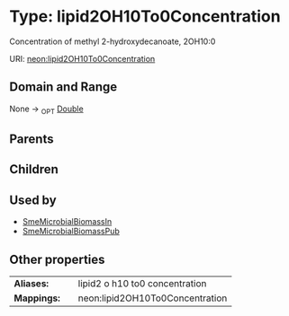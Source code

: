 
# Type: lipid2OH10To0Concentration


Concentration of methyl 2-hydroxydecanoate, 2OH10:0

URI: [neon:lipid2OH10To0Concentration](https://data.neonscience.org/lipid2OH10To0Concentration)


## Domain and Range

None ->  <sub>OPT</sub> [Double](types/Double.md)

## Parents


## Children


## Used by

 * [SmeMicrobialBiomassIn](SmeMicrobialBiomassIn.md)
 * [SmeMicrobialBiomassPub](SmeMicrobialBiomassPub.md)

## Other properties

|  |  |  |
| --- | --- | --- |
| **Aliases:** | | lipid2 o h10 to0 concentration |
| **Mappings:** | | neon:lipid2OH10To0Concentration |


